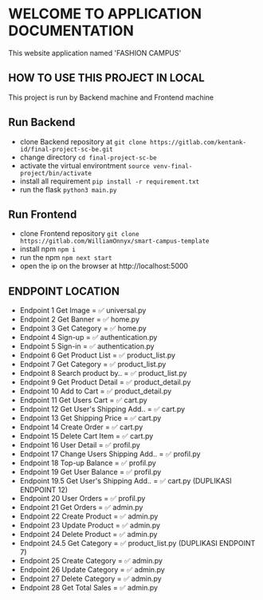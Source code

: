 # WELCOME TO APPLICATION DOCUMENTATION
This website application named 'FASHION CAMPUS'


## HOW TO USE THIS PROJECT IN LOCAL
This project is run by Backend machine and Frontend machine


## Run Backend
- clone Backend repository at ` git clone https://gitlab.com/kentank-id/final-project-sc-be.git `
- change directory ` cd final-project-sc-be `
- activate the virtual environtment ` source venv-final-project/bin/activate `
- install all requirement ` pip install -r requirement.txt `
- run the flask ` python3 main.py `


## Run Frontend
- clone Frontend repository `git clone https://gitlab.com/WilliamOnnyx/smart-campus-template`
- install npm ` npm i `
- run the npm ` npm next start `
- open the ip on the browser at http://localhost:5000


## ENDPOINT LOCATION

- Endpoint 1      Get Image                   = ✅ universal.py
- Endpoint 2      Get Banner                  = ✅ home.py
- Endpoint 3      Get Category                = ✅ home.py
- Endpoint 4      Sign-up                     = ✅ authentication.py
- Endpoint 5      Sign-in                     = ✅ authentication.py
- Endpoint 6      Get Product List            = ✅ product_list.py            
- Endpoint 7      Get Category                = ✅ product_list.py            
- Endpoint 8      Search product by..         = ✅ product_list.py          
- Endpoint 9      Get Product Detail          = ✅ product_detail.py  
- Endpoint 10     Add to Cart                 = ✅ product_detail.py  
- Endpoint 11     Get Users Cart              = ✅ cart.py
- Endpoint 12     Get User's Shipping Add..   = ✅ cart.py
- Endpoint 13     Get Shipping Price          = ✅ cart.py
- Endpoint 14     Create Order                = ✅ cart.py
- Endpoint 15     Delete Cart Item            = ✅ cart.py
- Endpoint 16     User Detail                 = ✅ profil.py
- Endpoint 17     Change Users Shipping Add.. = ✅ profil.py  
- Endpoint 18     Top-up Balance              = ✅ profil.py
- Endpoint 19     Get User Balance            = ✅ profil.py
- Endpoint 19.5   Get User's Shipping Add..   = ✅ cart.py (DUPLIKASI ENDPOINT 12)
- Endpoint 20     User Orders                 = ✅ profil.py 
- Endpoint 21     Get Orders                  = ✅ admin.py               
- Endpoint 22     Create Product              = ✅ admin.py
- Endpoint 23     Update Product              = ✅ admin.py
- Endpoint 24     Delete Product              = ✅ admin.py
- Endpoint 24.5   Get Category                = ✅ product_list.py (DUPLIKASI ENDPOINT 7)
- Endpoint 25     Create Category             = ✅ admin.py
- Endpoint 26     Update Category             = ✅ admin.py
- Endpoint 27     Delete Category             = ✅ admin.py
- Endpoint 28     Get Total Sales             = ✅ admin.py

